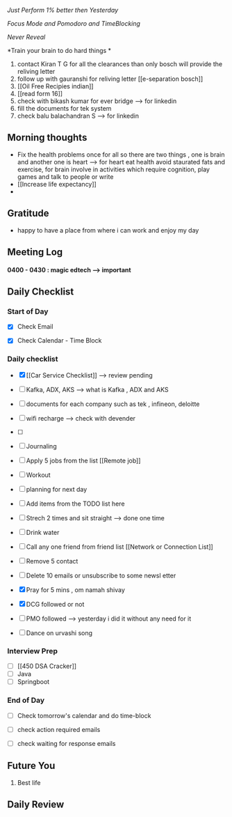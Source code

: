*Just Perform 1% better then Yesterday*
 
 *Focus Mode and Pomodoro and TimeBlocking* 

 *Never Reveal*
 
*Train your brain to do hard things *
1. contact Kiran T G for all the clearances than only bosch will provide the reliving letter
1. follow up with gauranshi for reliving letter [[e-separation bosch]]
2. [[Oil Free Recipies indian]]
3. [[read form 16]]
4. check with bikash kumar for ever bridge  --> for linkedin
5. fill the documents for tek system
6. check balu balachandran S --> for linkedin
## Morning thoughts
- Fix the health problems once for all so there are two things , one is brain and another one is heart --> for heart eat health avoid staurated fats and exercise, for brain involve in activities which require cognition, play games and talk to people or write
- [[Increase life expectancy]]
- 
## Gratitude
- happy to have a place from where i can work and enjoy my day 

## Meeting Log

#### 0400 - 0430 : magic edtech --> important 


## Daily Checklist 

### Start of Day

- [x] Check Email

- [x] Check Calendar - Time Block


### Daily checklist
- [x] [[Car Service Checklist]] --> review pending 
- [ ] Kafka, ADX, AKS --> what is Kafka , ADX and AKS
- [ ] documents for each company such as tek , infineon, deloitte
- [ ]  wifi recharge --> check with devender
- [ ] 

- [ ] Journaling
- [ ] Apply 5 jobs from the list  [[Remote job]] 
- [ ] Workout
- [ ] planning for next day
- [ ] Add items from the TODO list here
- [ ] Strech 2 times and sit straight --> done one time
- [ ] Drink water 
- [ ] Call any one friend from friend list [[Network or Connection List]]
- [ ] Remove 5 contact
- [ ] Delete 10 emails or unsubscribe to some newsl etter
- [x] Pray for 5 mins , om namah shivay
- [x] DCG followed or not 
- [ ] PMO followed  --> yesterday i did it without any need for it
- [ ] Dance on urvashi song 

### Interview Prep
- [ ] [[450 DSA Cracker]]
- [ ] Java 
- [ ] Springboot

### End of Day
- [ ] Check tomorrow's calendar and do time-block
- [ ] check action required emails
- [ ] check waiting for response emails 


## Future You
1. Best life 

## Daily Review  

